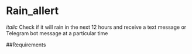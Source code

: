# Rain_allert
<h> *italic* Check if it will rain in the next 12 hours and receive a text message or Telegram bot message at a particular time </h>

##Requirements
